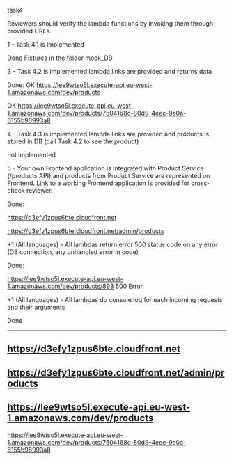 task4

Reviewers should verify the lambda functions by invoking them through provided URLs.

1 - Task 4.1 is implemented

Done Fixtures in the folder mock_DB

3 - Task 4.2 is implemented lambda links are provided and returns data

Done:
OK https://lee9wtso5l.execute-api.eu-west-1.amazonaws.com/dev/products

OK https://lee9wtso5l.execute-api.eu-west-1.amazonaws.com/dev/products/7504168c-80d9-4eec-9a0a-6155b96993a8

4 - Task 4.3 is implemented lambda links are provided and products is stored in DB (call Task 4.2 to see the product)

not implemented

5 - Your own Frontend application is integrated with Product Service (/products API) and products from Product Service are represented on Frontend. Link to a working Frontend application is provided for cross-check reviewer.

Done:

https://d3efy1zpus6bte.cloudfront.net

https://d3efy1zpus6bte.cloudfront.net/admin/products

+1 (All languages) - All lambdas return error 500 status code on any error (DB connection, any unhandled error in code)

Done:

https://lee9wtso5l.execute-api.eu-west-1.amazonaws.com/dev/products/898 500 Error

+1 (All languages) - All lambdas do console.log for each incoming requests and their arguments

Done

---

## https://d3efy1zpus6bte.cloudfront.net

## https://d3efy1zpus6bte.cloudfront.net/admin/products

## https://lee9wtso5l.execute-api.eu-west-1.amazonaws.com/dev/products

https://lee9wtso5l.execute-api.eu-west-1.amazonaws.com/dev/products/7504168c-80d9-4eec-9a0a-6155b96993a8
